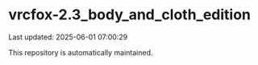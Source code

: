 # vrcfox-2.3_body_and_cloth_edition

Last updated: 2025-06-01 07:00:29

This repository is automatically maintained.
